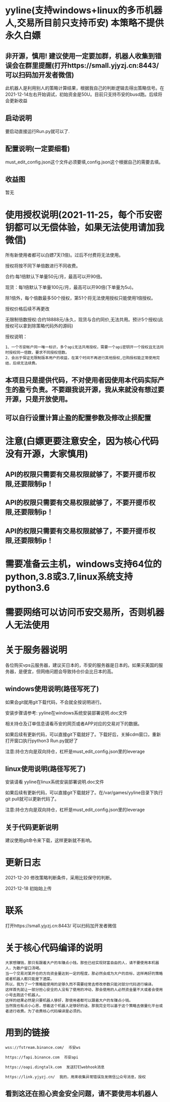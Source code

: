 # yyline(支持windows+linux的多币机器人,交易所目前只支持币安)  本策略不提供永久白嫖

## 非开源，慎用! 建议使用一定要加群，机器人收集到错误会在群里提醒(打开https://small.yjyzj.cn:8443/ 可以扫码加开发者微信)

此机器人是利用别人的策略计算结果，根据我自己的判断逻辑去得出策略信号。在2021-12-14左右开始调试，初始资金是50U。目前只支持币安的busd跑。后续将会更新收益

## 启动说明
要启动直接运行Run.py就可以了.

## 配置说明(一定要细看)
must_edit_config.json这个文件必须要填,config.json这个根据自己的需要去填。


## 收益图

暂无

# 使用授权说明(2021-11-25，每个币安密钥都可以无偿体验，如果无法使用请加我微信)

所有新使用者都可以白嫖7天(1倍)。过后不付费将无法使用。

授权将按不同下单倍数进行不同收费。


合约:每1倍默认下单量50元/月，最高可以开90倍。

现货：每1倍默认下单量100元/月，最高可以开90倍(下单量为5u)。

除1倍外，每个倍数最多50个授权，第51个将无法使用授权只能使用1倍授权。

授权价格后续不再更改

无限制倍数授权:合约18888元/永久，现货与合约同价,无法共用。预计5个授权(此授权可以拿到除策略代码外的源码)

授权说明：
    
    1、一个币安帐户同一唯一标识，多个api无法共用授权，需要一个api密钥开一个授权且无法同时授权同一倍数，要求不同授权倍数。
    2、会出于保证无限制版本用户的收益，在某个时间不再进行其他授权,已购授权能正常使用完结，后续无法续费。
    

## 本项目只是提供代码，不对使用者因使用本代码实际产生的盈亏负责。不要跟我说开源，我从来就没有想过要开源，只是开放使用。

## 可以自行设置计算止盈的配置参数及修改止损配置

# 注意(白嫖更要注意安全，因为核心代码没有开源，大家慎用)

## API的权限只需要有交易权限就够了，不要开提币权限,还要限制ip！

## API的权限只需要有交易权限就够了，不要开提币权限,还要限制ip！

## API的权限只需要有交易权限就够了，不要开提币权限,还要限制ip！

# 需要准备云主机，windows支持64位的python,3.8或3.7,linux系统支持python3.6

# 需要网络可以访问币安交易所，否则机器人无法使用

# 关于服务器说明

各位购买vps云服务器，建议买日本的，币安的服务器是日本的。如果买美国的服务器，是便宜，但网络问题会导致持仓价会比日本的高。

## windows使用说明(路径写死了)
如果会git就用git下载代码，不会就全按说明进行。

安装步骤请参考: yyline在windows系统安装部署说明.doc文件

相关持仓及订单信息请看币安的网页或者APP对应的交易对下的数据。

如果后续有更新代码，可以直接git下载就好了。下载好后，关掉cdm窗口，重新打开窗口执行python3 Run.py就好了

注意:持仓方向是双向持仓，杠杆是must_edit_config.json里的leverage

## linux使用说明(路径写死了)

安装请看  yyline在linux系统安装部署说明.doc文件

如果后续有更新代码，可以直接git下载就好了。在/var/games/yyline目录下执行git pull就可以更新代码了。

注意:持仓方向是双向持仓，杠杆是must_edit_config.json里的leverage

## 关于代码更新说明
建议使用git命令来下载，这样更新就不影响。

# 更新日志

2021-12-20  修改策略判断条件，采用比较保守的判断。

2021-12-18  初始始上传

# 联系
打开https://small.yjyzj.cn:8443/ 可以扫码加开发者微信

# 关于核心代码编译的说明

    大家想赚钱，那只有跟着大户的车赚点小钱。那些已经实现财富自由的人，请不要使用本机器人，为散户留口汤喝。
    当一个交易对某开仓的方向资金量达到一定的程度，那必然会成为大户的目标，这样再好的策略或者机器人都只能是下酒菜。
    所以，我为了一个策略能使用的足够久而不需要经常去修改参数只能对部分代码进行编译。
    这样首先就让一部分担心安全的人没有了使用的冲动，那会使用的人必然资金量不大或者会使用小号去跑这个机器人。
    这样的结果必然是只要机器人够好，那使用者都可以跟着大户的车赚点小钱。
    当然我也有点小心思，想着这个机器人足够好的话，那我完全可以基于这个策略去做量化平台或者进行收费。为了收费核心代码编译是必须的。

# 用到的链接

    wss://fstream.binance.com/  币安ws
    
    https://fapi.binance.com  币安api
    
    https://oapi.dingtalk.com  发送钉钉webhook消息
    
    https://link.yjyzj.cn/  我的，用来收集异常错误及发微信公众号消息，授权

## 看到这还在担心资金安全问题，请不要使用本机器人
